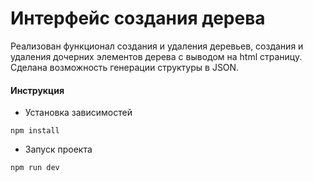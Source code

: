 # Интерфейс создания дерева
Реализован функционал создания и удаления деревьев, создания и удаления дочерних элементов дерева с выводом на html страницу.<br/>
Сделана возможность генерации структуры в JSON.<br/>
#### Инструкция<br/>
* Установка зависимостей 
```
npm install
```
* Запуск проекта
```
npm run dev
```
    
